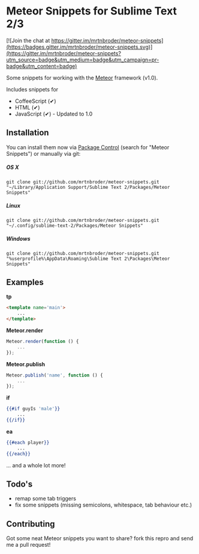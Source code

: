 # Meteor Snippets for Sublime Text 2/3

[![Join the chat at https://gitter.im/mrtnbroder/meteor-snippets](https://badges.gitter.im/mrtnbroder/meteor-snippets.svg)](https://gitter.im/mrtnbroder/meteor-snippets?utm_source=badge&utm_medium=badge&utm_campaign=pr-badge&utm_content=badge)

Some snippets for working with the [Meteor](http://meteor.com) framework (v1.0).

Includes snippets for

 * CoffeeScript (✔)
 * HTML (✔)
 * JavaScript (✔) - Updated to 1.0

## Installation

You can install them now via [Package Control](http://wbond.net/sublime_packages/package_control) (search for "Meteor Snippets") or manually via git:

##### OS X
```
git clone git://github.com/mrtnbroder/meteor-snippets.git "~/Library/Application Support/Sublime Text 2/Packages/Meteor Snippets"
```

##### Linux
```
git clone git://github.com/mrtnbroder/meteor-snippets.git "~/.config/sublime-text-2/Packages/Meteor Snippets"
```

##### Windows
```
git clone git://github.com/mrtnbroder/meteor-snippets.git "%userprofile%\AppData\Roaming\Sublime Text 2\Packages\Meteor Snippets"
```

## Examples

__tp__
```html
<template name='main'>
	...
</template>
```

__Meteor.render__
```javascript
Meteor.render(function () {
	...
});
```

__Meteor.publish__
```javascript
Meteor.publish('name', function () {
	...
});
```

__if__
```handlebars
{{#if guyIs 'male'}}
	...
{{/if}}
```

__ea__
```handlebars
{{#each player}}
	...
{{/each}}
```

... and a whole lot more!

## Todo's

 * remap some tab triggers
 * fix some snippets (missing semicolons, whitespace, tab behaviour etc.)

## Contributing

Got some neat Meteor snippets you want to share?
fork this repro and send me a pull request!
